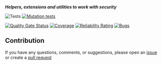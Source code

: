 ***Helpers, extensions and utilities to work with security***

![Tests](https://github.com/TechNobre/PowerUtils.Geolocation/actions/workflows/tests.yml/badge.svg)
[![Mutation tests](https://img.shields.io/endpoint?style=flat&url=https%3A%2F%2Fbadge-api.stryker-mutator.io%2Fgithub.com%2FTechNobre%2FPowerUtils.Geolocation%2Fmain)](https://dashboard.stryker-mutator.io/reports/github.com/TechNobre/PowerUtils.AspNetCore.ErrorHandler/main)

[![Quality Gate Status](https://sonarcloud.io/api/project_badges/measure?project=TechNobre_PowerUtils.Geolocation&metric=alert_status)](https://sonarcloud.io/summary/new_code?id=TechNobre_PowerUtils.Geolocation)
[![Coverage](https://sonarcloud.io/api/project_badges/measure?project=TechNobre_PowerUtils.Geolocation&metric=coverage)](https://sonarcloud.io/summary/new_code?id=TechNobre_PowerUtils.Geolocation)
[![Reliability Rating](https://sonarcloud.io/api/project_badges/measure?project=TechNobre_PowerUtils.Geolocation&metric=reliability_rating)](https://sonarcloud.io/summary/new_code?id=TechNobre_PowerUtils.Geolocation)
[![Bugs](https://sonarcloud.io/api/project_badges/measure?project=TechNobre_PowerUtils.Geolocation&metric=bugs)](https://sonarcloud.io/summary/new_code?id=TechNobre_PowerUtils.Geolocation)



## Contribution

If you have any questions, comments, or suggestions, please open an [issue](https://github.com/TechNobre/PowerUtils.Geolocation/issues/new/choose) or create a [pull request](https://github.com/TechNobre/PowerUtils.Geolocation/compare)
